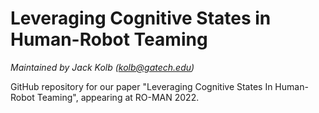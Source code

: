 # Leveraging Cognitive States in Human-Robot Teaming

*Maintained by Jack Kolb (kolb@gatech.edu)*

GitHub repository for our paper "Leveraging Cognitive States In Human-Robot Teaming", appearing at RO-MAN 2022.

